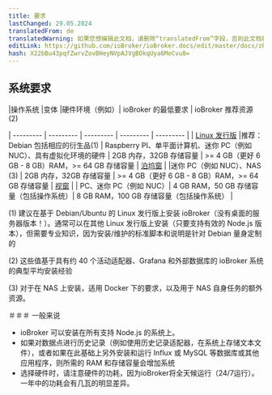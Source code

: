 ```yaml
---
title: 要求
lastChanged: 29.05.2024
translatedFrom: de
translatedWarning: 如果您想编辑此文档，请删除“translatedFrom”字段，否则此文档将再次自动翻译
editLink: https://github.com/ioBroker/ioBroker.docs/edit/master/docs/zh-cn/install/requirements.md
hash: X22bBu43pqfZwrvZovBHeyNVpAJVgBOkqUya6MoCvu8=
---
```

## 系统要求
|操作系统 |变体 |硬件环境（例如）| ioBroker 的最低要求 | ioBroker 推荐资源 (2)

| --------- | --------- | --------- | --------- | --------- |
| [Linux 发行版](./#de/documentation/install/linux.md) |推荐：Debian 包括相应的衍生品(1) | Raspberry PI、单平面计算机、迷你 PC（例如 NUC）、具有虚拟化环境的硬件 | 2GB 内存，32GB 存储容量 | >= 4 GB（更好 6 GB - 8 GB）RAM，>= 64 GB 存储容量 | [泊坞窗](./#de/documentation/install/docker.md) | |迷你 PC（例如 NUC）、NAS (3) | 2GB 内存，32GB 存储容量 | >= 4 GB（更好 6 GB - 8 GB）RAM，>= 64 GB 存储容量 | [视窗](./#de/documentation/windows.md) | | PC、迷你 PC（例如 NUC）| 4 GB RAM，50 GB 存储容量（包括操作系统）| 8 GB RAM，100 GB 存储容量（包括操作系统） |

(1) 建议在基于 Debian/Ubuntu 的 Linux 发行版上安装 ioBroker（没有桌面的服务器版本！）。通常可以在其他 Linux 发行版上安装（只要支持有效的 Node.js 版本），但需要专业知识，因为安装/维护的标准脚本和说明是针对 Debian 量身定制的

(2) 这些值基于具有约 40 个活动适配器、Grafana 和外部数据库的 ioBroker 系统的典型平均安装经验

 (3) 对于在 NAS 上安装，适用 Docker 下的要求，以及用于 NAS 自身任务的额外资源。

＃＃＃ 一般来说
- ioBroker 可以安装在所有支持 Node.js 的系统上。
- 如果对数据点进行历史记录（例如使用历史记录适配器，在系统上存储文本文件），或者如果在此基础上另外安装和运行 Influx 或 MySQL 等数据库或其他应用程序，则所需的 RAM 和存储容量会增加系统
- 选择硬件时，请注意硬件的功耗，因为ioBroker将全天候运行（24/7运行）。一年中的功耗会有几瓦的明显差异。